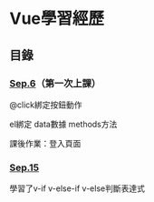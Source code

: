 # Vue學習經歷
## 目錄

### [Sep.6](Sep.6/)（第一次上課）
@click綁定按鈕動作

el綁定 data數據 methods方法

課後作業：登入頁面

### [Sep.15](Sep.15/)
學習了v-if v-else-if v-else判斷表達式